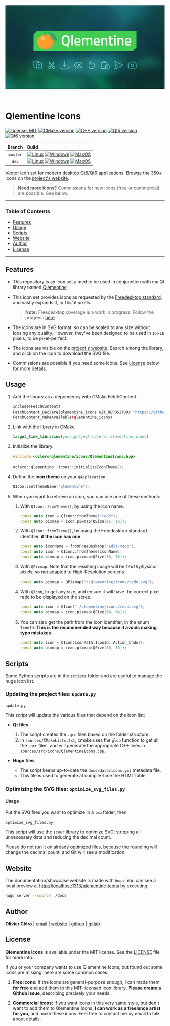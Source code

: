 <div align="center">
<a href="https://oclero.github.io/qlementine-icons">
	<img style="margin-bottom: 2em;" src="docs/assets/img/thumbnail.png">
</a>
</div>

# Qlementine Icons

[![License: MIT](https://img.shields.io/badge/license-MIT-green)](https://mit-license.org/)
[![CMake version](https://img.shields.io/badge/CMake-3.17+-064F8C?logo=cmake)](https://www.qt.io)
[![C++ version](https://img.shields.io/badge/C++-17-00599C?logo=++)](https://www.qt.io)
[![Qt5 version](https://img.shields.io/badge/Qt-5.15.2+-41CD52?logo=qt)](https://www.qt.io)
[![Qt6 version](https://img.shields.io/badge/Qt-6.0.0+-41CD52?logo=qt)](https://www.qt.io)

|  Branch  | Build                                                                                                                                                                                                                                                                                                                                                                                                                                                                                                                                                          |
| :------: | :------------------------------------------------------------------------------------------------------------------------------------------------------------------------------------------------------------------------------------------------------------------------------------------------------------------------------------------------------------------------------------------------------------------------------------------------------------------------------------------------------------------------------------------------------------- |
| `master` | [![Linux](https://github.com/oclero/qlementine-icons/actions/workflows/linux.yml/badge.svg?branch=master)](https://github.com/oclero/qlementine-icons/actions/workflows/linux.yml) [![Windows](https://github.com/oclero/qlementine-icons/actions/workflows/windows.yml/badge.svg?branch=master)](https://github.com/oclero/qlementine-icons/actions/workflows/windows.yml) [![MacOS](https://github.com/oclero/qlementine-icons/actions/workflows/macos.yml/badge.svg?branch=master)](https://github.com/oclero/qlementine-icons/actions/workflows/macos.yml) |
|  `dev`   | [![Linux](https://github.com/oclero/qlementine-icons/actions/workflows/linux.yml/badge.svg?branch=dev)](https://github.com/oclero/qlementine-icons/actions/workflows/linux.yml) [![Windows](https://github.com/oclero/qlementine-icons/actions/workflows/windows.yml/badge.svg?branch=dev)](https://github.com/oclero/qlementine-icons/actions/workflows/windows.yml) [![MacOS](https://github.com/oclero/qlementine-icons/actions/workflows/macos.yml/badge.svg?branch=dev)](https://github.com/oclero/qlementine-icons/actions/workflows/macos.yml)          |

Vector icon set for modern desktop Qt5/Qt6 applications. Browse the 350+ icons on the [project's website](https://oclero.github.io/qlementine-icons).

> **Need more icons?** Commissions for new icons (free or commercial) are possible. See below.

---

### Table of Contents

- [Features](#features)
- [Usage](#usage)
- [Scripts](#scripts)
- [Website](#website)
- [Author](#author)
- [License](#license)

---

## Features

- This repository is an icon set aimed to be used in conjunction with my Qt library named [Qlementine](https://github.com/oclero/qlementine).

- This icon set provides icons as requested by the [Freedesktop standard](http://standards.freedesktop.org/icon-naming-spec/icon-naming-spec-latest.html), and vastly expands it, in `16`×`16` pixels.

  > **Note:** Freedesktop coverage is a work in progress. Follow the progress [here](https://docs.google.com/spreadsheets/d/1lwPe_WPdQkgOCCKtCJghRR6EkeCQXrv96WzCUMdAfRE/edit?usp=sharing).

- The icons are in SVG format, so can be scaled to any size without loosing any quality. However, they've been designed to be used in `16`×`16` pixels, to be pixel-perfect.

- The icons are visible on the [project's website](https://oclero.github.io/qlementine-icons). Search among the library, and click on the icon to download the SVG file.

- Commissions are possible if you need some icons. See [License](#license) below for more details.

## Usage

1. Add the library as a dependency with CMake FetchContent.

   ```bash
   include(FetchContent)
   FetchContent_Declare(qlementine_icons GIT_REPOSITORY "https://github.com/oclero/qlementine-icons.git")
   FetchContent_MakeAvailable(qlementine_icons)
   ```

2. Link with the library in CMake.

   ```cmake
   target_link_libraries(your_project oclero::qlementine_icons)
   ```

3. Initialize the library.

   ```c++
   #include <oclero/qlementine/icons/QlementineIcons.hpp>

   oclero::qlementine::icons::initializeIconTheme();
   ```

4. Define the **icon theme** on your `QApplication`.

   ```c++
   QIcon::setThemeName("qlementine");
   ```

5. When you want to retrieve an icon, you can use one of these methods:

   1. With `QIcon::fromTheme()`, by using the icon name.

      ```c++
      const auto icon = QIcon::fromTheme("redo");
      const auto pixmap = icon.pixmap(QSize(16, 16));
      ```

   2. With `QIcon::fromTheme()`, by using the Freedesktop standard identifier, **if the icon has one**.

      ```c++
      const auto iconName = fromFreeDesktop("edit-redo");
      const auto icon = QIcon::fromTheme(iconName);
      const auto pixmap = icon.pixmap(QSize(16, 16));
      ```

   3. With `QPixmap`. Note that the resulting image will be `16`×`16` _physical_ pixels, so not adapted to High-Resolution screens.

      ```c++
      const auto pixmap = QPixmap(":/qlementine/icons/redo.svg");
      ```

   4. With `QIcon`, to get any size, and ensure it will have the correct pixel ratio to be displayed on the scree.

      ```c++
      const auto icon = QIcon(":/qlementine/icons/redo.svg");
      const auto pixmap = icon.pixmap(QSize(64, 64));
      ```

   5. You can also get the path from the icon identifier, in the enum `IconId`.
      **This is the recommended way because it avoids making typo mistakes**.

      ```c++
      const auto icon = QIcon(iconPath(IconId::Action_Undo));
      const auto pixmap = icon.pixmap(QSize(16, 16));
      ```

## Scripts

Some Python scripts are in the `scripts` folder and are useful to manage the huge icon list.

### Updating the project files: `update.py`

```sh
update.py
```

This script will update the various files that depend on the icon list:

- **Qt files**

  1. The script creates the `.qrc` files based on the folder structure.
  2. In `sources/CMakeLists.txt`, cmake uses the `glob` function to get all the `.qrc` files, and will generate the appropriate C++ lines in `sources/src/icons/QlementineIcons.cpp`.

- **Hugo files**

  - The script keeps up-to-date the `docs/data/icons.yml` metadata file.
  - This file is used to generate at compile-time the HTML table.

### Optimizing the SVG files: `optimize_svg_files.py`

#### Usage

Put the SVG files you want to optimize in a `tmp` folder, then:

```sh
optimize_svg_files.py
```

This script will use the `scour` library to optimize SVG: stripping all unnecessary data and reducing the decimal count.

Please do not run it on already optimized files, because the rounding will change the decimal count, and Git will see a modification.

## Website

The documentation/showcase website is made with `hugo`. You can see a local preview at <http://localhost:1313/qlementine-icons> by executing:

```bash
hugo server --source ./docs
```

## Author

**Olivier Cléro** | [email](mailto:oclero@pm.me) | [website](https://www.olivierclero.com) | [github](https://www.github.com/oclero) | [gitlab](https://www.gitlab.com/oclero)

## License

**Qlementine Icons** is available under the MIT license. See the [LICENSE](LICENSE) file for more info.

If you or your company wants to use Qlementine Icons, but found out some icons are missing, here are some common cases:

1. **Free icons:** If the icons are general-purpose enough, I can made them **for free** and add them to this MIT-licensed icon library. **Please create a Github issue**, describing precisely your needs.

2. **Commercial icons:** If you want icons in this very same style, but don't want to add them to Qlementine Icons, **I can work as a freelance artist for you**, and make these icons. Feel free to contact me by email to talk about details.
